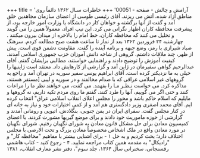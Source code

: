+++
title = 'آرامش و چالش - صفحه - 00051'
+++
خاطرات سـال ۱۳۶۲ دائماً روی مناطق آزاد شده، آتش می ریزند. آقای رئیسی طوسی از اعضای سازمان مجاهدین خلق آمد و گفت از آنها برگشته و خواهان کار در دانشگاه یا وزارت امور خارجه بود، از پیشرفت محافظه کاران اظهار نگرانی می کرد. این تیپ افراد، معمولاً همین را می گویند و تحلیل می کنند که محافظه کاران، خط امام را بالاخره از میدان بیرون میکنند . چهارشنبه ۲۴ فروردین ۱۳۶۲ بعد از نماز تا ساعت هشت صبح مطالعه کردم. سرهنگ صیاد شیرازی با رمز، وضع جبهه و برنامه آینده را گفت. مقاومت دشمن قوی است. پیش از ظهر، چند ملاقات داشتم. گروهی از شاخه دانش آموزان حزب جمهوری اسلامی آمدند. کیفیت آموزش را توضیح دادند و راهنمایی خواستند، مطالبی برایشان گفتم. آقای عبدالرحیم گواهی سفیرمان در ژاپن آمد و گزارشی از کارهایش داد. معتقد است ژاپنیها را خیلی به ما نزدیکتر کرده است. آقای ابراهیم یونس سفیر سوریه در تهران آمد و راجع به گروههای غیر اسلامی عراقی که با صدام مخالفند و در سوریه و لیبی [مستقر هستند، مذاکره کرد. می خواست نـظـر مـا را بفهمد. می گفت، می خواهند نظر ما را مراعات کنند و حتی اگر می گوییم، آنها را طرد کنند. گفتم ما روی مردم تکیه داریم، نه گروهها و مایلیم که اسلام حاکم باشد و محور را مجلس اعلای انقلاب اسلامی عراق" انتخاب کرده ایم. آقای محمد اصغری وزیر دادگستری هم آمد و از کمی اختیارات خود و نیاز به خانه ای در کنار مجلس گفت. سفرای ایران در یمن جنوبی، بنگلادش، اتیوپی و رومانی آمدند و گزارشی از حوزه ماموریت خود دادند و برای موضع گیریها مشورت کردند. با اعضای کمیسیون معادن برای حل مشکل قانون معادن به شورای نگهبان رفتیم. شورای نگهبان در مورد معادن واقع در ملک اشخاص مخصوصاً معادن بزرگ و تحت الارضی با مجلس اختلاف دارد؛ بحث کردیم و به حل ۱ - برای آشنایی بیشتر با مفاهیم "محافظه کار" و "رادیکال" به مقدمه همین کتاب مراجعه نمایید. ۴ - رجوع کنید - کتاب هاشمی رفسنجانی، سخنرانی سال ۱۳۶۴، جلد سوم"، دفتر نشر معارف انقلاب، ۱۳۸۱
